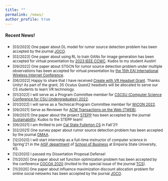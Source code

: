 ```yaml
---
title: ""
permalink: /news/
author_profile: true
---
```

#### Recent News!
* <small>[03/2023] One paper about DL model for rumor source detection problem has been accepted by the journal [JOCO](https://www.springer.com/journal/10878).</small>
* <small>[02/2023] One paper about using RL to train GANs for image generation has been accepted for virtual presentation by [2023 IEEE CCWC](https://ieee-ccwc.org/). Kudos to my student Austin!</small>
* <small>[09/2022] One paper about STGCN for rumor source detection problem under multiple observations has been accepted for virtual presentation by [the 15th EAI International Wireless Internet Conference](https://wicon.eai-conferences.org/2022/).</small>
* <small>[06/2022] Happy to share that I have received [Create with VR Headset Grant](https://create.unity.com/create-vr-headset-grant). Thanks Unity! As part of the grant, 35 Oculus Quest2 headsets will be allocated to serve our CS students to learn VR technology.</small>   
* <small>[01/2022] I will serve as a Program Committee member for [CSCSU (Computer Science Conference for CSU Undergraduates) 2022](https://cscsu-conference.github.io/).</small>
* <small>[01/2022] I will serve as a Technical Program Committee member for [WiCON 2022](https://wicon.eai-conferences.org/2022/).</small>
* <small>[09/2021] Serve as Reviewer for [ACM Transactions on the Web (TWEB)](https://dl.acm.org/journal/tweb).</small>
* <small>[09/2021] One paper about the project [STEPP](https://stepp.utdallas.edu/) has been accepted by the journal [Sustainability](https://www.mdpi.com/journal/sustainability). Kudos to the STEPP team!</small>
* <small>[06/2021] I am thrilled to join [Cal State Fullerton CS](http://www.fullerton.edu/ecs/cs/) in Fall'21!</small>
* <small>[02/2021] One survey paper about rumor source detection problem has been accepted by the journal [DMAA](https://www.worldscientific.com/worldscinet/dmaa).</small>
* <small>[12/2020] I will start internship as a full-time instructor of computer science in Spring'21 in the [AISF department](https://www.emporia.edu/school-business/about-us/school-business-directory-overview/accounting-information-systems-and-finance-directory/) of [School of Business](https://www.emporia.edu/school-business/about-us/) at Emporia State University, KS.</small>
* <small>[12/2020] I passed my Dissertation Proposal Defense!</small>
* <small>[11/2020] One paper about set function optimization problem has been accepted by the conference [COCOA 2020](https://theory.utdallas.edu/COCOA2020/) (invited to the special issue of the journal  [TCS](https://www.journals.elsevier.com/theoretical-computer-science)).</small>
* <small>[11/2020] One paper about influence maximization discount allocation problem for online social netowrks has been accepted by the journal [JOCO](https://www.springer.com/journal/10878).</small>

<!-- * [09/2021] Serve as Reviewer for [ACM Transactions on Social Computing(TSC)](https://dl.acm.org/journal/tsc).-->

<!-- * <small>[10/2022] One work about collaborative learning in augmented reality has been accepted for presentation for the [2022 Southern California Conference on Undergraduate Research (SCCUR)](https://www.sccur.org/2022-annual-conference). Kudos to my students Manny and Arturo! </small> 
-->
